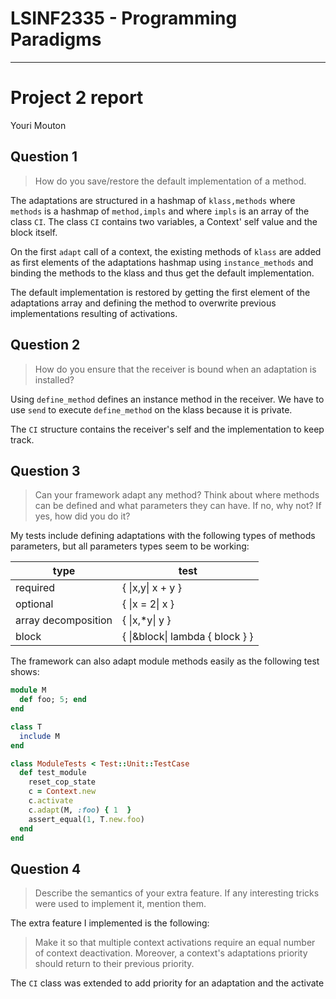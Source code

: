 # LSINF2335 - Programming Paradigms
---

# Project 2 report
Youri Mouton

## Question 1
> How do you save/restore the default implementation of a method.

The adaptations are structured in a hashmap of `klass,methods` where `methods` is a hashmap of `method,impls` and where `impls` is an array of the class `CI`. The class `CI` contains two variables, a Context' self value and the block itself.

On the first `adapt` call of a context, the existing methods of `klass` are added as first elements of the adaptations hashmap using `instance_methods` and binding the methods to the klass and thus get the default implementation. 

The default implementation is restored by getting the first element of the adaptations array and defining the method to overwrite previous implementations resulting of activations.

## Question 2
>How do you ensure that the receiver is bound when an adaptation is
installed?

Using `define_method` defines an instance method in the receiver. We have to use `send` to execute `define_method` on the klass because it is private.

The `CI` structure contains the receiver's self and the implementation to keep track.

## Question 3
> Can your framework adapt any method? Think about where methods can be
defined and what parameters they can have. If no, why not? If yes, how did
you do it?

My tests include defining adaptations with the following types of methods parameters, but all parameters types seem to be working:

| type | test |
|------|------|
| required | { \|x,y\| x + y } |
| optional | { \|x = 2\| x } |
| array decomposition | { \|x,*y\| y } |
| block | { \|&block\| lambda { block } } |

The framework can also adapt module methods easily as the following test shows:

```ruby
module M
  def foo; 5; end
end

class T
  include M
end

class ModuleTests < Test::Unit::TestCase
  def test_module
    reset_cop_state
    c = Context.new
    c.activate
    c.adapt(M, :foo) { 1  }
    assert_equal(1, T.new.foo)
  end
end
```

## Question 4
> Describe the semantics of your extra feature. If any interesting tricks were
used to implement it, mention them.

The extra feature I implemented is the following:

> Make it so that multiple context activations require an equal number of
context deactivation. Moreover, a context's adaptations priority should return to their previous priority.

The `CI` class was extended to add priority for an adaptation and the activate 
